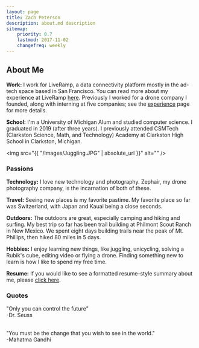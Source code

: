 ```yaml
---
layout: page
title: Zach Peterson
description: about.md description
sitemap:
    priority: 0.7
    lastmod: 2017-11-02
    changefreq: weekly
---
```

## About Me

<b>Work:</b> I work for LiveRamp, a data connectivity platform mostly in the ad-tech space based in San Francisco. You can read more about my experience at LiveRamp <a href="/experience/LiveRamp/">here</a>. Previously I worked for a drone company I founded, along with interning at five companies; see the <a href = "/experince">experience</a> page for more details.

<b>School:</b> I'm a University of Michigan Alum and studied computer science. I graduated in 2019 (after three years). I previously attended CSMTech (Clarkston Science, Math, and Technology) Academy at Clarkston High School in Clarkston, Michigan.

<span class="image left"><img src="{{ "/images/Juggling.JPG" | absolute_url }}" alt="" /></span>

### Passions
<b>Technology:</b> I love new technology and photography. Zephair, my drone photography company, is the incarnation of both of these.

<b>Travel:</b> Seeing new places is my favorite pastime. My favorite place so far was Switzerland, with Japan and Kauai being a close seconds.

<b>Outdoors:</b> The outdoors are great, especially camping and hiking and surfing. My best trip so far has been trail building at Philmont Scout Ranch in New Mexico. We spent eight days building trails near the peak of Mt. Phillips, then hiked 80 miles in 5 days.

<b>Hobbies:</b> I enjoy learning new things, like juggling, unicycling, solving a Rubik's cube, editing video or flying a drone. Finding something new to learn is how I like to spend my free time.

<b>Resume:</b> If you would like to see a formatted resume-style summary about me, please <a href="/assets/files/Resume.pdf">click here</a>.


### Quotes
<div class="box">
  "Only you can control the future"<br>
        -Dr. Seuss<br><br>

  "You must be the change that you wish to see in the world."<br>
        -Mahatma Gandhi<br>
</div>
